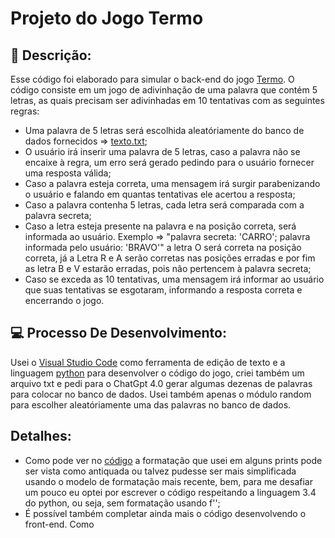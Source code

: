 # Projeto do Jogo Termo

## 📒 Descrição:
  Esse código foi elaborado para simular o back-end do jogo [Termo](https://term.ooo).
  O código consiste em um jogo de adivinhação de uma palavra que contém 5 letras, as quais precisam ser adivinhadas em 10 tentativas
  com as seguintes regras:
  - Uma palavra de 5 letras será escolhida aleatóriamente do banco de dados fornecidos => [texto.txt](https://github.com/VitorBriosp/Projeto-Jogo-Termo/blob/main/codigo-do-projeto/texto.txt);
  - O usuário irá inserir uma palavra de 5 letras, caso a palavra não se encaixe à regra, um erro será gerado pedindo para o usuário fornecer uma resposta válida;
  - Caso a palavra esteja correta, uma mensagem irá surgir parabenizando o usuário e falando em quantas tentativas ele acertou a resposta;
  - Caso a palavra contenha 5 letras, cada letra será comparada com a palavra secreta;
  - Caso a letra esteja presente na palavra e na posição correta, será informada ao usuário. Exemplo => "palavra secreta: 'CARRO'; palavra informada pelo usuário: 'BRAVO'" a letra O será correta na posição correta, já a Letra R e A serão corretas
    nas posições erradas e por fim as letra B e V estarão erradas, pois não pertencem à palavra secreta;
  - Caso se exceda as 10 tentativas, uma mensagem irá informar ao usuário que suas tentativas se esgotaram, informando a resposta correta e encerrando o jogo.

## 💻 Processo De Desenvolvimento:
  Usei o [Visual Studio Code](https://code.visualstudio.com) como ferramenta de edição de texto e a linguagem [python](https://www.python.org) para desenvolver o código
  do jogo, criei também um arquivo txt e pedi para o ChatGpt 4.0 gerar algumas dezenas de palavras para colocar no banco de dados. Usei também apenas o módulo random para escolher aleatóriamente
  uma das palavras no banco de dados. 

## Detalhes:
  - Como pode ver no [código]() a formatação que usei em alguns prints pode ser vista como antiquada ou talvez pudesse ser mais simplificada usando o modelo de formatação mais recente, bem, para me desafiar um pouco eu optei por escrever o código
  respeitando a linguagem 3.4 do python, ou seja, sem formatação usando f'';
  - É possível também completar ainda mais o código desenvolvendo o front-end. Como
